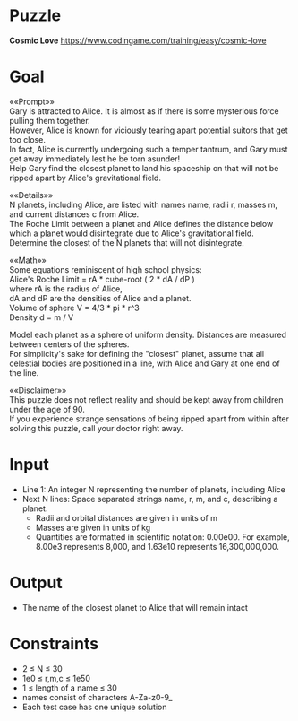 # Puzzle 
**Cosmic Love** https://www.codingame.com/training/easy/cosmic-love

# Goal
««Prompt»»  
Gary is attracted to Alice. It is almost as if there is some mysterious force pulling them together.   
However, Alice is known for viciously tearing apart potential suitors that get too close.   
In fact, Alice is currently undergoing such a temper tantrum, and Gary must get away immediately lest he be torn asunder!   
Help Gary find the closest planet to land his spaceship on that will not be ripped apart by Alice's gravitational field.  

««Details»»  
N planets, including Alice, are listed with names name, radii r, masses m, and current distances c from Alice.   
The Roche Limit between a planet and Alice defines the distance below which a planet would disintegrate due to Alice's gravitational field.   
Determine the closest of the N planets that will not disintegrate.  

««Math»»  
Some equations reminiscent of high school physics:  
    Alice's Roche Limit = rA * cube-root ( 2 * dA / dP )  
        where rA is the radius of Alice,  
        dA and dP are the densities of Alice and a planet.  
    Volume of sphere V = 4/3 * pi * r^3  
    Density d = m / V  

Model each planet as a sphere of uniform density. Distances are measured between centers of the spheres.   
For simplicity's sake for defining the "closest" planet, assume that all celestial bodies are positioned in a line, with Alice and Gary at one end of the line.

««Disclaimer»»  
This puzzle does not reflect reality and should be kept away from children under the age of 90.   
If you experience strange sensations of being ripped apart from within after solving this puzzle, call your doctor right away.

# Input
* Line 1: An integer N representing the number of planets, including Alice
* Next N lines: Space separated strings name, r, m, and c, describing a planet.
   * Radii and orbital distances are given in units of m
   * Masses are given in units of kg
   * Quantities are formatted in scientific notation: 0.00e00. For example, 8.00e3 represents 8,000, and 1.63e10 represents 16,300,000,000.
    
# Output
* The name of the closest planet to Alice that will remain intact

# Constraints
* 2 ≤ N ≤ 30
* 1e0 ≤ r,m,c ≤ 1e50
* 1 ≤ length of a name ≤ 30
* names consist of characters A-Za-z0-9_
* Each test case has one unique solution
